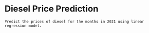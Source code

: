 # Diesel Price Prediction

    Predict the prices of diesel for the months in 2021 using linear regression model.

